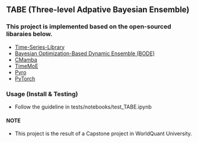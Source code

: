 ## TABE (Three-level Adpative Bayesian Ensemble)

### This project is implemented based on the open-sourced libaraies below. 
 - [Time-Series-Library](https://github.com/thuml/Time-Series-Library)
 - [Bayesian Optimization-Based Dynamic Ensemble (BODE)](https://github.com/Robinpredict/Bayesian-optimization-based-dynamic-ensemble-for-time-series-forecasting)
 - [CMamba](https://github.com/zclzcl0223/CMamba)
 - [TimeMoE](https://github.com/Time-MoE/Time-MoE)
 - [Pyro](https://pyro.ai/)
 - [PyTorch](https://pytorch.org/) 


### Usage (Install & Testing)
- Follow the guideline in tests/notebooks/test_TABE.ipynb 


#### NOTE  
- This project is the result of a Capstone project in WorldQuant University. 
